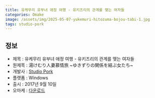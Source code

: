 ```yaml
---
title: 유케무리 유부녀 애정 여행 - 유키즈리의 관계를 맺는 여자들
categories: Omake
image: /assets/img/2025-05-07-yukemuri-hitozuma-bojou-tabi-1.jpg
tags: studio-pork
---
```


## 정보

* 제목 : 유케무리 유부녀 애정 여행 - 유키즈리의 관계를 맺는 여자들
* 원제목 : 湯けむり人妻慕情旅 ~ゆきずりの関係を結ぶ女たち~
* 개발사 : [Studio Pork](/tags/studio-pork)
* 플랫폼 : Windows
* 출시 : 2017년 9월 10일
* 오마케 : [다운로드](/assets/omake/yukemuri-hitozuma-bojou-tabi.zip)
